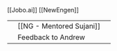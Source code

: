 [[Jobo.ai]]
[[NewEngen]]

|     |                     |     |
| --- | ------------------- | --- |
|     | [[NG - Mentored Sujani]] |     |
|     | Feedback to Andrew  |     |

